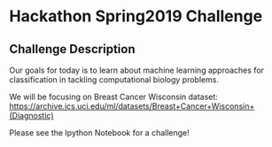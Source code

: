 # Hackathon Spring2019 Challenge

## Challenge Description

Our goals for today is to learn about machine learning approaches for classification in tackling computational biology problems.

We will be focusing on Breast Cancer Wisconsin dataset: https://archive.ics.uci.edu/ml/datasets/Breast+Cancer+Wisconsin+(Diagnostic)

Please see the Ipython Notebook for a challenge!
